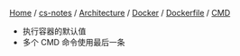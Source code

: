[Home](https://mengxianbin.github.io) /
[cs-notes](https://mengxianbin.github.io/cs-notes/content) /
[Architecture](https://mengxianbin.github.io/cs-notes/content/Architecture) /
[Docker](https://mengxianbin.github.io/cs-notes/content/Architecture/Docker) /
[Dockerfile](https://mengxianbin.github.io/cs-notes/content/Architecture/Docker/Dockerfile) /
[CMD](https://mengxianbin.github.io/cs-notes/content/Architecture/Docker/Dockerfile/CMD)

* 执行容器的默认值
* 多个 CMD 命令使用最后一条